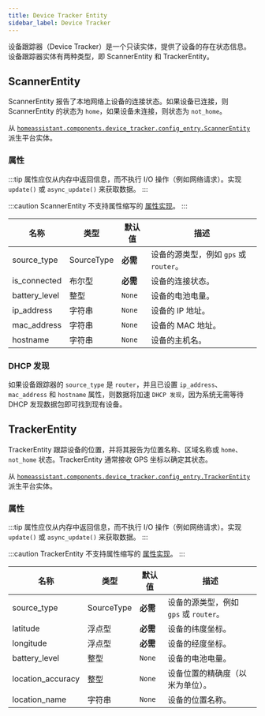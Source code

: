 ```yaml
---
title: Device Tracker Entity
sidebar_label: Device Tracker
---
```


设备跟踪器（Device Tracker）是一个只读实体，提供了设备的存在状态信息。设备跟踪器实体有两种类型，即 ScannerEntity 和 TrackerEntity。

## ScannerEntity

ScannerEntity 报告了本地网络上设备的连接状态。如果设备已连接，则 ScannerEntity 的状态为 `home`，如果设备未连接，则状态为 `not_home`。

从 [`homeassistant.components.device_tracker.config_entry.ScannerEntity`](https://github.com/home-assistant/core/blob/dev/homeassistant/components/device_tracker/config_entry.py) 派生平台实体。

### 属性

:::tip
属性应仅从内存中返回信息，而不执行 I/O 操作（例如网络请求）。实现 `update()` 或 `async_update()` 来获取数据。
:::

:::caution
ScannerEntity 不支持属性缩写的 [属性实现](../entity.md#entity-class-or-instance-attributes)。
:::

| 名称             | 类型       | 默认值        | 描述                                                    |
| --------------- | ---------- | ------------ | ------------------------------------------------------ |
| source_type     | SourceType | **必需**      | 设备的源类型，例如 `gps` 或 `router`。                        |
| is_connected    | 布尔型       | **必需**      | 设备的连接状态。                                         |
| battery_level   | 整型         | `None`       | 设备的电池电量。                                         |
| ip_address      | 字符串       | `None`       | 设备的 IP 地址。                                       |
| mac_address     | 字符串       | `None`       | 设备的 MAC 地址。                                      |
| hostname        | 字符串       | `None`       | 设备的主机名。                                         |

### DHCP 发现

如果设备跟踪器的 `source_type` 是 `router`，并且已设置 `ip_address`、`mac_address` 和 `hostname` 属性，则数据将加速 `DHCP 发现`，因为系统无需等待 DHCP 发现数据包即可找到现有设备。

## TrackerEntity

TrackerEntity 跟踪设备的位置，并将其报告为位置名称、区域名称或 `home`、`not_home` 状态。TrackerEntity 通常接收 GPS 坐标以确定其状态。

从 [`homeassistant.components.device_tracker.config_entry.TrackerEntity`](https://github.com/home-assistant/core/blob/dev/homeassistant/components/device_tracker/config_entry.py) 派生平台实体。

### 属性

:::tip
属性应仅从内存中返回信息，而不执行 I/O 操作（例如网络请求）。实现 `update()` 或 `async_update()` 来获取数据。
:::

:::caution
TrackerEntity 不支持属性缩写的 [属性实现](../entity.md#entity-class-or-instance-attributes)。
:::

| 名称              | 类型       | 默认值        | 描述                                                       |
| ---------------- | ---------- | ------------ | -------------------------------------------------------- |
| source_type      | SourceType | **必需**      | 设备的源类型，例如 `gps` 或 `router`。                             |
| latitude         | 浮点型        | **必需**      | 设备的纬度坐标。                                          |
| longitude        | 浮点型        | **必需**      | 设备的经度坐标。                                          |
| battery_level    | 整型         | `None`       | 设备的电池电量。                                          |
| location_accuracy | 整型         | `None`       | 设备位置的精确度（以米为单位）。                                 |
| location_name     | 字符串       | `None`       | 设备的位置名称。                                          |